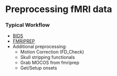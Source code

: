 # Preprocessing fMRI data  
  
### Typical Workflow  
* [BIDS]()
* [FMRIPREP]()  
* Additional preprocessing:
    * Motion Correction (FD_Check) 
    * Skull stripping functionals
    * Grab MOCOS from fmriprep
    * Get/Setup onsets 
   

